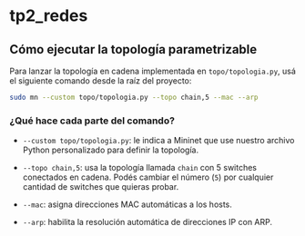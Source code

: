 # tp2_redes

## Cómo ejecutar la topología parametrizable

Para lanzar la topología en cadena implementada en `topo/topologia.py`, usá el siguiente comando desde la raíz del proyecto:

```bash
sudo mn --custom topo/topologia.py --topo chain,5 --mac --arp
```

### ¿Qué hace cada parte del comando?

- `--custom topo/topologia.py`: le indica a Mininet que use nuestro archivo Python personalizado para definir la topología.

- `--topo chain,5`: usa la topología llamada `chain` con 5 switches conectados en cadena. Podés cambiar el número (`5`) por cualquier cantidad de switches que quieras probar.

- `--mac`: asigna direcciones MAC automáticas a los hosts.

- `--arp`: habilita la resolución automática de direcciones IP con ARP.
